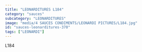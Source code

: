 ```yaml
---
title: "LEONARDITURES L184"
category: "sauces"
subcategory: "LEONARDITURES"
image: "media/4 SAUCES CONDIMENTS/LEONARDI PICTURES/L184.jpg"
id: "sauces-leonarditures-370"
tags: ["LEONARDI"]
---
```


L184

